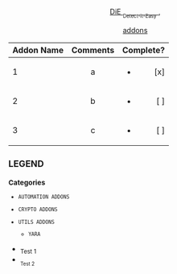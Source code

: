 <div align="center">

   [DiE <sub><sub>Detect-It-Easy</sub></sub> ](https://github.com/horsicq/Detect-It-Easy) ,
   
   [addons](https://github.com/loneicewolf/Detect-It-Easy-ADDONS)

</div>



|   Addon Name       |   Comments   |  Complete?     |
| :----- |  :-----: |  -----: |
|  1    | a     |<ul><li> [x] </li> |
|  2    | b     |<ul><li>[ ] </li> |
|  3    | c      |<ul><li>[ ] </li> |


<sub>
  
  ## LEGEND
  
  ### Categories
  
  - `AUTOMATION ADDONS`
  
  - `CRYPTO ADDONS`

  - `UTILS ADDONS`
    - `YARA`

</sub>

- <sub>Test 1</sub>
- <sub><sub>Test 2</sub></sub>

